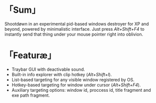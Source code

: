# 「Sum」
Shootdøwn in an experimental pid-based windows destroyer for XP and beyond, powered by minimalistic interface.
Just press _Alt+Shift+F4_ to instantly send that thing under your mouse pointer right into oblivion.  
  
# 「Featuræ」
- Traybar GUI with deactivable sound.
- Built-in info explorer with clip hotkey (_Alt+Shift+I_).
- List-based targeting for any visible window registered by OS.
- Hotkey-based targeting for window under cursor (_Alt+Shift+F4_).
- Auxiliary targeting options: window id, proccess id, title fragment and exe path fragment.
